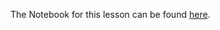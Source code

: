 
The Notebook for this lesson can be found [here](https://github.com/rmotr-curriculum/base-python-curriculum/blob/master/unit-16-advanced-oop/lesson-12-duck-typing/Duck%20Typing.ipynb).
